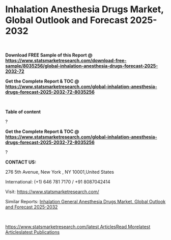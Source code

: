 <h1>Inhalation Anesthesia Drugs Market, Global Outlook and Forecast 2025-2032</h1><br/><p><strong>Download FREE Sample of this Report @ <a href="https://www.statsmarketresearch.com/download-free-sample/8035256/global-inhalation-anesthesia-drugs-forecast-2025-2032-72">https://www.statsmarketresearch.com/download-free-sample/8035256/global-inhalation-anesthesia-drugs-forecast-2025-2032-72</a></strong></p>
 
 
 
 <div><b>Get the Complete Report & TOC @ <a href="https://www.statsmarketresearch.com/global-inhalation-anesthesia-drugs-forecast-2025-2032-72-8035256">https://www.statsmarketresearch.com/global-inhalation-anesthesia-drugs-forecast-2025-2032-72-8035256</a></b></div>
 
 
 
 <p><br />
 
 <b>Table of content</b></p>
 
 
 
 <p>? </p>
 
 
 
 <div><b>Get the Complete Report & TOC @ <a href="https://www.statsmarketresearch.com/global-inhalation-anesthesia-drugs-forecast-2025-2032-72-8035256">https://www.statsmarketresearch.com/global-inhalation-anesthesia-drugs-forecast-2025-2032-72-8035256</a></b></div>
 
 
 
 <p>? </p>
 
 
 
 <p><b>CONTACT US:</b><br />
 
 276 5th Avenue, New York , NY 10001,United States<br />
 
 International: (+1) 646 781 7170 / +91 8087042414<br />
 
 Visit: <a href="https://www.statsmarketresearch.com/">https://www.statsmarketresearch.com/</a><br />
 
 Similar Reports: <a href="https://www.statsmarketresearch.com/global-inhalation-anesthesia-drugs-forecast-2025-2032-72-8035256">Inhalation General Anesthesia Drugs Market, Global Outlook and Forecast 2025-2032</a><br />
 
 <br />
 
 <a href="https://gyeongbokgung.com">https://www.statsmarketresearch.com/</a><a href="https://hallyeomaritime.com">latest Articles</a><a href="https://jingwansa.com">Read More</a><a href="https://nguoiviet.jp/">latest Articles</a><a href="https://www.intelmarketresearch.com/">latest Publications</a></p>